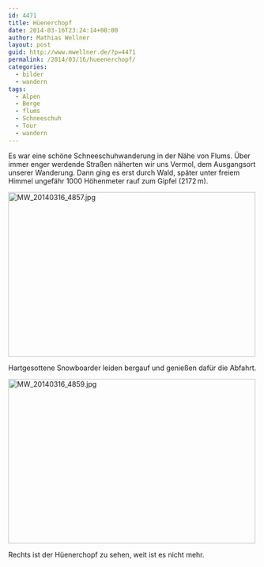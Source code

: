 ```yaml
---
id: 4471
title: Hüenerchopf
date: 2014-03-16T23:24:14+00:00
author: Mathias Wellner
layout: post
guid: http://www.mwellner.de/?p=4471
permalink: /2014/03/16/hueenerchopf/
categories:
  - bilder
  - wandern
tags:
  - Alpen
  - Berge
  - flums
  - Schneeschuh
  - Tour
  - wandern
---
```

Es war eine schöne Schneeschuhwanderung in der Nähe von Flums. Über immer enger werdende Straßen näherten wir uns Vermol, dem Ausgangsort unserer Wanderung. Dann ging es erst durch Wald, später unter freiem Himmel ungefähr 1000 Höhenmeter rauf zum Gipfel (2172&thinsp;m). 

<div style="width: 510px" class="wp-caption aligncenter">
  <a href="http://www.flickr.com/photos/mwellner/13358287835/" title="MW_20140316_4857.jpg by mwellner, on Flickr"><img src="http://farm4.staticflickr.com/3708/13358287835_f1ce559a51.jpg" width="500" height="333" alt="MW_20140316_4857.jpg" /></a>
  
  <p class="wp-caption-text">
    Hartgesottene Snowboarder leiden bergauf und genießen dafür die Abfahrt.<br />
  </p>
</div>

<div style="width: 510px" class="wp-caption aligncenter">
  <a href="http://www.flickr.com/photos/mwellner/13358307775/" title="MW_20140316_4859.jpg by mwellner, on Flickr"><img src="http://farm3.staticflickr.com/2841/13358307775_b25a1b01df.jpg" width="500" height="333" alt="MW_20140316_4859.jpg" /></a>
  
  <p class="wp-caption-text">
    Rechts ist der Hüenerchopf zu sehen, weit ist es nicht mehr.<br />
  </p>
</div>